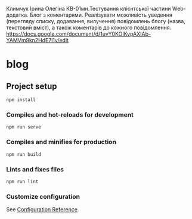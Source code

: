 Климчук Ірина Олегіна КВ-01мн.Тестування клієнтської частини Web-додатка. Блог з коментарями. Реалізувати можливість уведення (перегляду списку, додавання, вилучення) повідомлень блогу (назва, текстовий вміст), а також коментарів до кожного повідомлення. https://docs.google.com/document/d/1uvY0KOIKvpAXIAb-YAMVm9kn2HdE7l1v/edit
# blog

## Project setup
```
npm install
```

### Compiles and hot-reloads for development
```
npm run serve
```

### Compiles and minifies for production
```
npm run build
```

### Lints and fixes files
```
npm run lint
```

### Customize configuration
See [Configuration Reference](https://cli.vuejs.org/config/).
